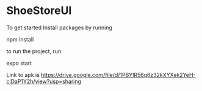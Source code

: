 # ShoeStoreUI

To get started
Install packages by running

npm install

to run the project, run

expo start

Link to apk is https://drive.google.com/file/d/1PBYlR56q6z32kXYXek2YeH-cjDaP1Y2h/view?usp=sharing
